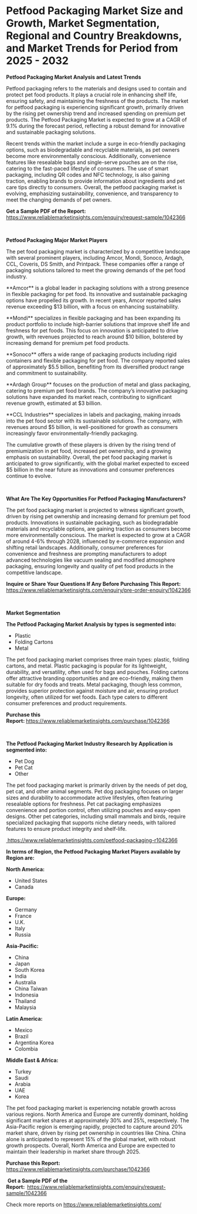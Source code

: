 <p><h1>Petfood Packaging Market Size and Growth, Market Segmentation, Regional and Country Breakdowns, and Market Trends for Period from 2025 -  2032</h1></p><p><strong>Petfood Packaging Market Analysis and Latest Trends</strong></p>
<p><p>Petfood packaging refers to the materials and designs used to contain and protect pet food products. It plays a crucial role in enhancing shelf life, ensuring safety, and maintaining the freshness of the products. The market for petfood packaging is experiencing significant growth, primarily driven by the rising pet ownership trend and increased spending on premium pet products. The Petfood Packaging Market is expected to grow at a CAGR of 9.1% during the forecast period, reflecting a robust demand for innovative and sustainable packaging solutions.</p><p>Recent trends within the market include a surge in eco-friendly packaging options, such as biodegradable and recyclable materials, as pet owners become more environmentally conscious. Additionally, convenience features like resealable bags and single-serve pouches are on the rise, catering to the fast-paced lifestyle of consumers. The use of smart packaging, including QR codes and NFC technology, is also gaining traction, enabling brands to provide information about ingredients and pet care tips directly to consumers. Overall, the petfood packaging market is evolving, emphasizing sustainability, convenience, and transparency to meet the changing demands of pet owners.</p></p>
<p><strong>Get a Sample PDF of the Report:&nbsp;</strong> <a href="https://www.reliablemarketinsights.com/enquiry/request-sample/1042366?utm_campaign=2214&utm_medium=2&utm_source=Github&utm_content=ia&utm_term=02042025&utm_id=petfood-packaging">https://www.reliablemarketinsights.com/enquiry/request-sample/1042366</a></p>
<p>&nbsp;</p>
<p><strong>Petfood Packaging Major Market Players</strong></p>
<p><p>The pet food packaging market is characterized by a competitive landscape with several prominent players, including Amcor, Mondi, Sonoco, Ardagh, CCL, Coveris, DS Smith, and Printpack. These companies offer a range of packaging solutions tailored to meet the growing demands of the pet food industry.</p><p>**Amcor** is a global leader in packaging solutions with a strong presence in flexible packaging for pet food. Its innovative and sustainable packaging options have propelled its growth. In recent years, Amcor reported sales revenue exceeding $13 billion, with a focus on enhancing sustainability.</p><p>**Mondi** specializes in flexible packaging and has been expanding its product portfolio to include high-barrier solutions that improve shelf life and freshness for pet foods. This focus on innovation is anticipated to drive growth, with revenues projected to reach around $10 billion, bolstered by increasing demand for premium pet food products.</p><p>**Sonoco** offers a wide range of packaging products including rigid containers and flexible packaging for pet food. The company reported sales of approximately $5.5 billion, benefiting from its diversified product range and commitment to sustainability.</p><p>**Ardagh Group** focuses on the production of metal and glass packaging, catering to premium pet food brands. The company’s innovative packaging solutions have expanded its market reach, contributing to significant revenue growth, estimated at $3 billion.</p><p>**CCL Industries** specializes in labels and packaging, making inroads into the pet food sector with its sustainable solutions. The company, with revenues around $5 billion, is well-positioned for growth as consumers increasingly favor environmentally-friendly packaging.</p><p>The cumulative growth of these players is driven by the rising trend of premiumization in pet food, increased pet ownership, and a growing emphasis on sustainability. Overall, the pet food packaging market is anticipated to grow significantly, with the global market expected to exceed $5 billion in the near future as innovations and consumer preferences continue to evolve.</p></p>
<p>&nbsp;</p>
<p><strong>What Are The Key Opportunities For Petfood Packaging Manufacturers?</strong></p>
<p><p>The pet food packaging market is projected to witness significant growth, driven by rising pet ownership and increasing demand for premium pet food products. Innovations in sustainable packaging, such as biodegradable materials and recyclable options, are gaining traction as consumers become more environmentally conscious. The market is expected to grow at a CAGR of around 4-6% through 2028, influenced by e-commerce expansion and shifting retail landscapes. Additionally, consumer preferences for convenience and freshness are prompting manufacturers to adopt advanced technologies like vacuum sealing and modified atmosphere packaging, ensuring longevity and quality of pet food products in the competitive landscape.</p></p>
<p><strong>Inquire or Share Your Questions If Any Before Purchasing This Report:</strong> <a href="https://www.reliablemarketinsights.com/enquiry/pre-order-enquiry/1042366?utm_campaign=2214&utm_medium=2&utm_source=Github&utm_content=ia&utm_term=02042025&utm_id=petfood-packaging">https://www.reliablemarketinsights.com/enquiry/pre-order-enquiry/1042366</a></p>
<p>&nbsp;</p>
<p><strong>Market Segmentation</strong></p>
<p><strong>The Petfood Packaging Market Analysis by types is segmented into:</strong></p>
<p><ul><li>Plastic</li><li>Folding Cartons</li><li>Metal</li></ul></p>
<p><p>The pet food packaging market comprises three main types: plastic, folding cartons, and metal. Plastic packaging is popular for its lightweight, durability, and versatility, often used for bags and pouches. Folding cartons offer attractive branding opportunities and are eco-friendly, making them suitable for dry foods and treats. Metal packaging, though less common, provides superior protection against moisture and air, ensuring product longevity, often utilized for wet foods. Each type caters to different consumer preferences and product requirements.</p></p>
<p><strong>Purchase this Report:&nbsp;</strong><a href="https://www.reliablemarketinsights.com/purchase/1042366?utm_campaign=2214&utm_medium=2&utm_source=Github&utm_content=ia&utm_term=02042025&utm_id=petfood-packaging">https://www.reliablemarketinsights.com/purchase/1042366</a></p>
<p>&nbsp;</p>
<p><strong>The Petfood Packaging Market Industry Research by Application is segmented into:</strong></p>
<p><ul><li>Pet Dog</li><li>Pet Cat</li><li>Other</li></ul></p>
<p><p>The pet food packaging market is primarily driven by the needs of pet dog, pet cat, and other animal segments. Pet dog packaging focuses on larger sizes and durability to accommodate active lifestyles, often featuring resealable options for freshness. Pet cat packaging emphasizes convenience and portion control, often utilizing pouches and easy-open designs. Other pet categories, including small mammals and birds, require specialized packaging that supports niche dietary needs, with tailored features to ensure product integrity and shelf-life.</p></p>
<p><a href="https://www.reliablemarketinsights.com/petfood-packaging-r1042366?utm_campaign=2214&utm_medium=2&utm_source=Github&utm_content=ia&utm_term=02042025&utm_id=petfood-packaging">&nbsp;https://www.reliablemarketinsights.com/petfood-packaging-r1042366</a></p>
<p><strong>In terms of Region, the Petfood Packaging Market Players available by Region are:</strong></p>
<p>
    <p> <strong> North America: </strong>
        <ul>
            <li>United States</li>
            <li>Canada</li>
        </ul>
        </p> 
    <p> <strong> Europe: </strong>
        <ul>
            <li>Germany</li>
            <li>France</li>
            <li>U.K.</li>
            <li>Italy</li>
            <li>Russia</li>
        </ul>
        </p> 
    <p> <strong> Asia-Pacific: </strong>
        <ul>
            <li>China</li>
            <li>Japan</li>
            <li>South Korea</li>
            <li>India</li>
            <li>Australia</li>
            <li>China Taiwan</li>
            <li>Indonesia</li>
            <li>Thailand</li>
            <li>Malaysia</li>
        </ul>
        </p> 
    <p> <strong> Latin America: </strong>
        <ul>
            <li>Mexico</li>
            <li>Brazil</li>
            <li>Argentina Korea</li>
            <li>Colombia</li>
        </ul>
        </p> 
    <p> <strong> Middle East & Africa: </strong>
        <ul>
            <li>Turkey</li>
            <li>Saudi</li>
            <li>Arabia</li>
            <li>UAE</li>
            <li>Korea</li>
        </ul>
    </p>
    </p>
<p><p>The pet food packaging market is experiencing notable growth across various regions. North America and Europe are currently dominant, holding significant market shares at approximately 30% and 25%, respectively. The Asia-Pacific region is emerging rapidly, projected to capture around 20% market share, driven by rising pet ownership in countries like China. China alone is anticipated to represent 15% of the global market, with robust growth prospects. Overall, North America and Europe are expected to maintain their leadership in market share through 2025.</p></p>
<p><strong>Purchase this Report: </strong><a href="https://www.reliablemarketinsights.com/purchase/1042366?utm_campaign=2214&utm_medium=2&utm_source=Github&utm_content=ia&utm_term=02042025&utm_id=petfood-packaging">https://www.reliablemarketinsights.com/purchase/1042366</a></p>
<p>&nbsp;<strong>Get a Sample PDF of the Report:&nbsp;&nbsp;</strong><a href="https://www.reliablemarketinsights.com/enquiry/request-sample/1042366?utm_campaign=2214&utm_medium=2&utm_source=Github&utm_content=ia&utm_term=02042025&utm_id=petfood-packaging">https://www.reliablemarketinsights.com/enquiry/request-sample/1042366</a></p>
<p><strong></strong></p>
<p>Check more reports on <a href="https://www.reliablemarketinsights.com/?utm_campaign=2214&utm_medium=2&utm_source=Github&utm_content=ia&utm_term=02042025&utm_id=petfood-packaging">https://www.reliablemarketinsights.com/</a></p>